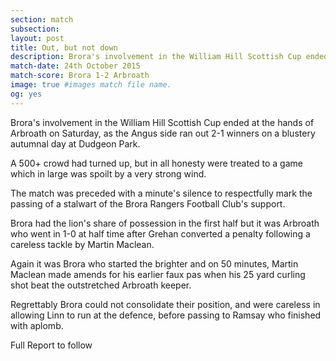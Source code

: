 ```yaml
---
section: match
subsection:
layout: post
title: Out, but not down
description: Brora's involvement in the William Hill Scottish Cup ended at the hands of Arbroath on Saturday, as the Angus side ran out 2-1 winners on a blustery autumnal day at Dudgeon Park.
match-date: 24th October 2015
match-score: Brora 1-2 Arbroath
image: true #images match file name.
og: yes
---
```

Brora's involvement in the William Hill Scottish Cup ended at the hands of Arbroath on Saturday, as the Angus side ran out 2-1 winners on a blustery autumnal day at Dudgeon Park.

A 500+ crowd had turned up, but in all honesty were treated to a game which in large was spoilt by a very strong wind.

The match was preceded with a minute's silence to respectfully mark the passing of a stalwart of the Brora Rangers Football Club's support.

Brora had the lion's share of possession in the first half but it was Arbroath who went in 1-0 at half time after Grehan converted a penalty following a careless tackle by Martin Maclean.

Again it was Brora who started the brighter and on 50 minutes, Martin Maclean made amends for his earlier faux pas when his 25 yard curling shot beat the outstretched Arbroath keeper.

Regrettably Brora could not consolidate their position, and were careless in allowing Linn to run at the defence, before passing to Ramsay who finished with aplomb.

Full Report to follow